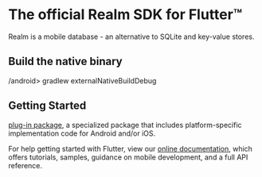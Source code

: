 # The official Realm SDK for Flutter™
Realm is a mobile database - an alternative to SQLite and key-value stores.

## Build the native binary 
/android> gradlew externalNativeBuildDebug

## Getting Started

[plug-in package](https://flutter.dev/developing-packages/),
a specialized package that includes platform-specific implementation code for
Android and/or iOS.

For help getting started with Flutter, view our 
[online documentation](https://flutter.dev/docs), which offers tutorials, 
samples, guidance on mobile development, and a full API reference.

